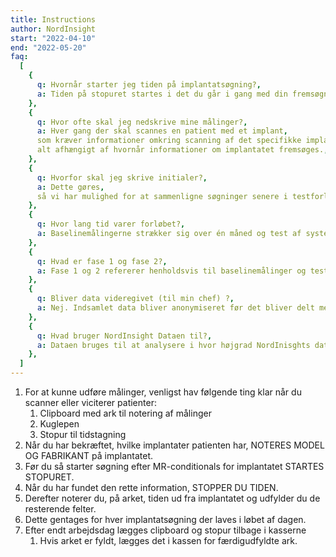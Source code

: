 ```yaml
---
title: Instructions
author: NordInsight
start: "2022-04-10"
end: "2022-05-20"
faq:
  [
    {
      q: Hvornår starter jeg tiden på implantatsøgning?,
      a: Tiden på stopuret startes i det du går i gang med din fremsøgning af implantatets MR-conditionals. Altså først EFTER du har bekræftet hvilket implant der skal fremsøges conditionals på.,
    },
    {
      q: Hvor ofte skal jeg nedskrive mine målinger?,
      a: Hver gang der skal scannes en patient med et implant,
      som kræver informationer omkring scanning af det specifikke implant. Der kan altså både laves målinger ved visitering eller før scanning,
      alt afhængigt af hvornår informationer om implantatet fremsøges.,
    },
    {
      q: Hvorfor skal jeg skrive initialer?,
      a: Dette gøres,
      så vi har mulighed for at sammenligne søgninger senere i testforløbet.,
    },
    {
      q: Hvor lang tid varer forløbet?,
      a: Baselinemålingerne strækker sig over én måned og test af systemet strækker sig over to måneder.,
    },
    {
      q: Hvad er fase 1 og fase 2?,
      a: Fase 1 og 2 refererer henholdsvis til baselinemålinger og testen af systemet. De to faser udføres uafhængigt og har til formål at sammenligne nuværende metoder med NordInsights database.,
    },
    {
      q: Bliver data videregivet (til min chef) ?,
      a: Nej. Indsamlet data bliver anonymiseret før det bliver delt med Nordsjællands Hospital.,
    },
    {
      q: Hvad bruger NordInsight Dataen til?,
      a: Dataen bruges til at analysere i hvor højgrad NordInisghts database kan frigive tid og øge trygheden for radiografer og radiologer på Nordsjællands Hospital.,
    },
  ]
---
```


1. For at kunne udføre målinger, venligst hav følgende ting klar når du scanner eller viciterer patienter:
   1. Clipboard med ark til notering af målinger
   2. Kuglepen
   3. Stopur til tidstagning
2. Når du har bekræftet, hvilke implantater patienten har, NOTERES MODEL OG FABRIKANT på implantatet.
3. Før du så starter søgning efter MR-conditionals for implantatet STARTES STOPURET.
4. Når du har fundet den rette information, STOPPER DU TIDEN.
5. Derefter noterer du, på arket, tiden ud fra implantatet og udfylder du de resterende felter.
6. Dette gentages for hver implantatsøgning der laves i løbet af dagen.
7. Efter endt arbejdsdag lægges clipboard og stopur tilbage i kasserne
   1. Hvis arket er fyldt, lægges det i kassen for færdigudfyldte ark.
